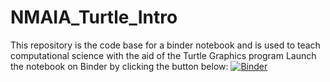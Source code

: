 # NMAIA_Turtle_Intro
This repository is the code base for a binder notebook and is used to teach computational science with the aid of the Turtle Graphics program
Launch the notebook on Binder by clicking the button below:
[![Binder](https://mybinder.org/badge_logo.svg)](https://mybinder.org/v2/gh/racer-core/NMAIA_Turtle_Introgithub/repo/master?filepath=NMAIA_Turtle_Intro.ipynb)


